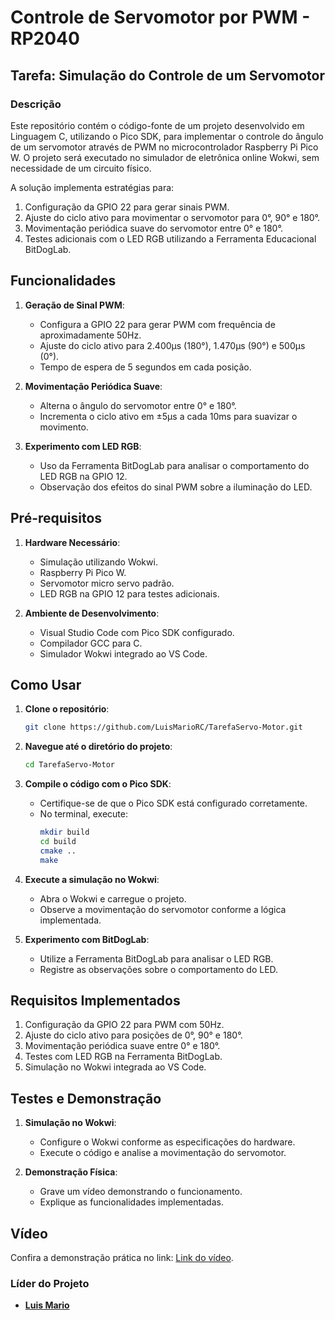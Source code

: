 # Controle de Servomotor por PWM - RP2040  

## Tarefa: Simulação do Controle de um Servomotor  

### Descrição  
Este repositório contém o código-fonte de um projeto desenvolvido em Linguagem C, utilizando o Pico SDK, para implementar o controle do ângulo de um servomotor através de PWM no microcontrolador Raspberry Pi Pico W. O projeto será executado no simulador de eletrônica online Wokwi, sem necessidade de um circuito físico.

A solução implementa estratégias para:  
1. Configuração da GPIO 22 para gerar sinais PWM.  
2. Ajuste do ciclo ativo para movimentar o servomotor para 0°, 90° e 180°.  
3. Movimentação periódica suave do servomotor entre 0° e 180°.  
4. Testes adicionais com o LED RGB utilizando a Ferramenta Educacional BitDogLab.  

## Funcionalidades  
1. **Geração de Sinal PWM**:  
   - Configura a GPIO 22 para gerar PWM com frequência de aproximadamente 50Hz.  
   - Ajuste do ciclo ativo para 2.400µs (180°), 1.470µs (90°) e 500µs (0°).  
   - Tempo de espera de 5 segundos em cada posição.  

2. **Movimentação Periódica Suave**:  
   - Alterna o ângulo do servomotor entre 0° e 180°.  
   - Incrementa o ciclo ativo em ±5µs a cada 10ms para suavizar o movimento.  

3. **Experimento com LED RGB**:  
   - Uso da Ferramenta BitDogLab para analisar o comportamento do LED RGB na GPIO 12.  
   - Observação dos efeitos do sinal PWM sobre a iluminação do LED.  

## Pré-requisitos  
1. **Hardware Necessário**:  
   - Simulação utilizando Wokwi.  
   - Raspberry Pi Pico W.  
   - Servomotor micro servo padrão.  
   - LED RGB na GPIO 12 para testes adicionais.  

2. **Ambiente de Desenvolvimento**:  
   - Visual Studio Code com Pico SDK configurado.  
   - Compilador GCC para C.  
   - Simulador Wokwi integrado ao VS Code.  

## Como Usar  
1. **Clone o repositório**:  
    ```bash  
    git clone https://github.com/LuisMarioRC/TarefaServo-Motor.git 
    ```  

2. **Navegue até o diretório do projeto**:  
    ```bash  
    cd TarefaServo-Motor
    ```  

3. **Compile o código com o Pico SDK**:  
   - Certifique-se de que o Pico SDK está configurado corretamente.  
   - No terminal, execute:  
     ```bash  
     mkdir build  
     cd build  
     cmake ..  
     make  
     ```  

4. **Execute a simulação no Wokwi**:  
   - Abra o Wokwi e carregue o projeto.  
   - Observe a movimentação do servomotor conforme a lógica implementada.  

5. **Experimento com BitDogLab**:  
   - Utilize a Ferramenta BitDogLab para analisar o LED RGB.  
   - Registre as observações sobre o comportamento do LED.  

## Requisitos Implementados  
1. Configuração da GPIO 22 para PWM com 50Hz.  
2. Ajuste do ciclo ativo para posições de 0°, 90° e 180°.  
3. Movimentação periódica suave entre 0° e 180°.  
4. Testes com LED RGB na Ferramenta BitDogLab.  
5. Simulação no Wokwi integrada ao VS Code.  

## Testes e Demonstração  
1. **Simulação no Wokwi**:  
   - Configure o Wokwi conforme as especificações do hardware.  
   - Execute o código e analise a movimentação do servomotor.  

2. **Demonstração Física**:  
   - Grave um vídeo demonstrando o funcionamento.  
   - Explique as funcionalidades implementadas.  

## Vídeo  

Confira a demonstração prática no link: [Link do vídeo](https://youtu.be/okv76mCHUzs).  

### Líder do Projeto  
- <b><a href="https://github.com/LuisMarioRC">Luis Mario</a></b> 